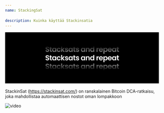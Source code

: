 ```yaml
---
name: StackingSat

description: Kuinka käyttää Stackinsatia
---
```


![kansi](assets/cover.webp)

StackinSat (https://stackinsat.com/) on ranskalainen Bitcoin DCA-ratkaisu, joka mahdollistaa automaattisen nostot oman lompakkoon

![video](https://www.youtube.com/watch?v=mpT3kJDfRVw)